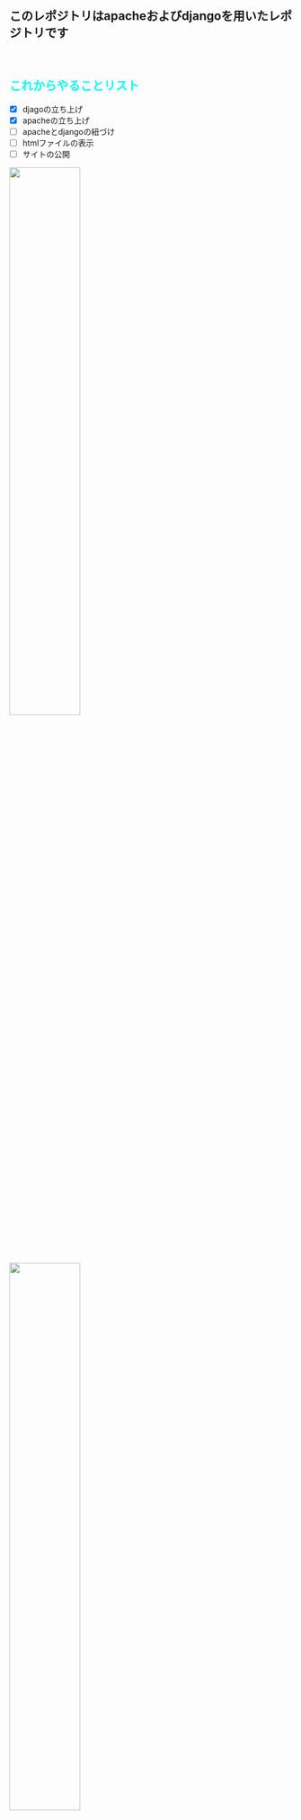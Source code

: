 ## このレポジトリはapacheおよびdjangoを用いたレポジトリです

<br>

## <span style="color:cyan">これからやることリスト<span>


- [x] djagoの立ち上げ
- [x] apacheの立ち上げ
- [ ] apacheとdjangoの紐づけ
- [ ] htmlファイルの表示
- [ ] サイトの公開

<img src="https://www.apache.org/img/asf-estd-1999-logo.jpg" width=50%>
<img src="https://www.python.jp/pages/python_logo2.png" width=50%>
<img src="https://www.djangoproject.com/m/img/logos/django-logo-positive.png" width=50%>